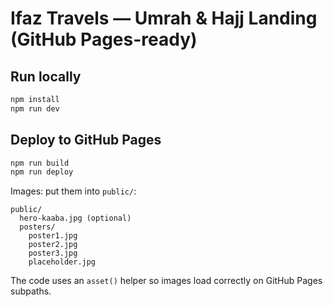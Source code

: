 # Ifaz Travels — Umrah & Hajj Landing (GitHub Pages-ready)

## Run locally
```bash
npm install
npm run dev
```

## Deploy to GitHub Pages
```bash
npm run build
npm run deploy
```
Images: put them into `public/`:
```
public/
  hero-kaaba.jpg (optional)
  posters/
    poster1.jpg
    poster2.jpg
    poster3.jpg
    placeholder.jpg
```
The code uses an `asset()` helper so images load correctly on GitHub Pages subpaths.
